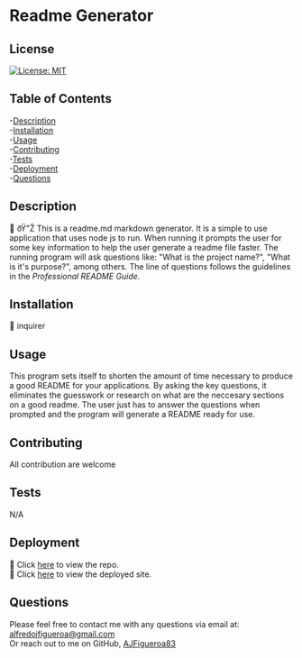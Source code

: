 # Readme Generator
## License
[![License: MIT](https://img.shields.io/badge/License-MIT-yellow.svg)](https://opensource.org/licenses/MIT)
    

## Table of Contents

-[Description](#description)  
-[Installation](#installation)  
-[Usage](##usage)  
-[Contributing](#contributing)  
-[Tests](#tests)  
-[Deployment](#deployment)  
-[Questions](#questions)  


## Description

🔎 ðŸ”Ž This is a readme.md markdown generator. It is a simple to use application that uses node js to run. When running it prompts the user for some key information to help the user generate a readme file faster. The running program will ask questions like: "What is the project name?", "What is it's purpose?", among others. The line of questions follows the guidelines in the *Professional README Guide*.



## Installation

💾 inquirer

## Usage
This program sets itself to shorten the amount of time necessary to produce a good README for your applications. By asking the key questions, it eliminates the guesswork or research on what are the neccesary sections on a good readme. The user just has to answer the questions when prompted and the program will generate a README ready for use.



## Contributing

All contribution are welcome


## Tests

N/A

## Deployment

🚀 Click [here](https://github.com/AJFigueroa83/README-Generator) to view the repo.  
🚀 Click [here](N/A) to view the deployed site.

## Questions

Please feel free to contact me with any questions via email at: alfredojfigueroa@gmail.com  
Or reach out to me on GitHub, [AJFigueroa83](https://github.com/AJFigueroa83)

